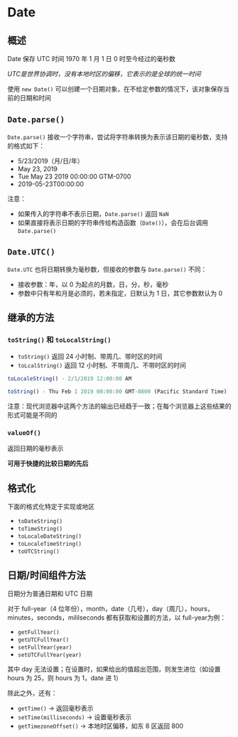 # Date

## 概述

Date 保存 UTC 时间 1970 年 1 月 1 日 0 时至今经过的毫秒数

*UTC是世界协调时，没有本地时区的偏移，它表示的是全球的统一时间*

使用 `new Date()` 可以创建一个日期对象，在不给定参数的情况下，该对象保存当前的日期和时间

## `Date.parse()`

`Date.parse()` 接收一个字符串，尝试将字符串转换为表示该日期的毫秒数，支持的格式如下：

* 5/23/2019（月/日/年）
* May 23, 2019
* Tue May 23 2019 00:00:00 GTM-0700
* 2019-05-23T00:00:00

注意：

* 如果传入的字符串不表示日期，`Date.parse()` 返回 `NaN`
* 如果直接将表示日期的字符串传给构造函数（`Date()`），会在后台调用 `Date.parse()`

## `Date.UTC()`

`Date.UTC` 也将日期转换为毫秒数，但接收的参数与 `Date.parse()` 不同：

* 接收参数：年，以 0 为起点的月数，日，分，秒，毫秒
* 参数中只有年和月是必须的，若未指定，日默认为 1 日，其它参数默认为 0

## 继承的方法

### `toString()` 和 `toLocalString()`

* `toString()` 返回 24 小时制、带周几、带时区的时间
* `toLcalString()` 返回 12 小时制、不带周几、不带时区的时间

```js
toLocaleString() - 2/1/2019 12:00:00 AM

toString() - Thu Feb 1 2019 00:00:00 GMT-0800 (Pacific Standard Time)
```

注意：现代浏览器中这两个方法的输出已经趋于一致；在每个浏览器上这些结果的形式可能是不同的

### `valueOf()`

返回日期的毫秒表示

**可用于快捷的比较日期的先后**

## 格式化

下面的格式化特定于实现或地区

* `toDateString()`
* `toTimeString()`
* `toLocaleDateString()`
* `toLocaleTimeString()`
* `toUTCString()`

## 日期/时间组件方法

日期分为普通日期和 UTC 日期

对于 full-year（4 位年份），month，date（几号），day（周几），hours，minutes，seconds，mililseconds 都有获取和设置的方法，以 full-year为例：

* `getFullYear()` 
* `getUTCFullYear()`
* `setFullYear(year)`
* `setUTCFullYear(year)`

其中 day 无法设置；在设置时，如果给出的值超出范围，则发生进位（如设置 hours 为 25，则 hours 为 1，date 进 1）

除此之外，还有：

* `getTime()` -> 返回毫秒表示
* `setTime(milliseconds)` -> 设置毫秒表示
* `getTimezoneOffset()` -> 本地时区偏移，如东 8 区返回 800


